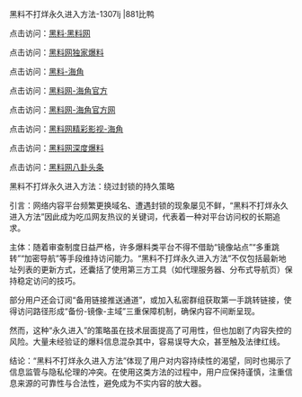 黑料不打烊永久进入方法-1307lj |881比鸭

点击访问：<a href="https://heiliaolvzlu3.pages.dev">黑料·黑料网</a>

点击访问：<a href="https://heiliaoyvnrda.pages.dev">黑料网独家爆料</a>

点击访问：<a href="https://heiliaoxfe5rb.pages.dev">黑料-海角</a>

点击访问：<a href="https://heiliaoryrhyu.pages.dev">黑料网-海角官方</a>

点击访问：<a href="https://heiliaokof3cy.pages.dev">黑料网-海角官方网</a>

点击访问：<a href="https://heiliaox6jgh3.pages.dev">黑料网精彩影视-海角</a>

点击访问：<a href="https://heiliaoubleqx.pages.dev">黑料网深度爆料</a>

点击访问：<a href="https://heiliao3gvg9x.pages.dev">黑料网八卦头条</a>

黑料不打烊永久进入方法：绕过封锁的持久策略

引言：网络内容平台频繁更换域名、遭遇封锁的现象屡见不鲜，“黑料不打烊永久进入方法”因此成为吃瓜网友热议的关键词，代表着一种对平台访问权的长期追求。

主体：随着审查制度日益严格，许多爆料类平台不得不借助“镜像站点”“多重跳转”“加密导航”等手段维持访问能力。“黑料不打烊永久进入方法”不仅包括最新地址列表的更新方式，还囊括了使用第三方工具（如代理服务器、分布式导航页）保持稳定访问的技巧。

部分用户还会订阅“备用链接推送通道”，或加入私密群组获取第一手跳转链接，使得访问路径形成“备份-镜像-主域”三重保障机制，确保内容不间断呈现。

然而，这种“永久进入”的策略虽在技术层面提高了可用性，但也加剧了内容失控的风险。大量未经验证的爆料信息混杂其中，容易误导大众，甚至触及法律红线。

结论：“黑料不打烊永久进入方法”体现了用户对内容持续性的渴望，同时也揭示了信息监管与隐私伦理的冲突。在使用这类方法的过程中，用户应保持谨慎，注重信息来源的可靠性与合法性，避免成为不实内容的放大器。

